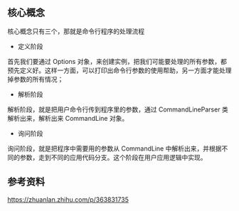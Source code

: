 ## 核心概念

核心概念只有三个，那就是命令行程序的处理流程

- 定义阶段

首先我们要通过 Options 对象，来创建实例，把我们可能要处理的所有参数，都预先定义好。这样一方面，可以打印出命令行参数的使用帮助，另一方面才能处理掉参数的所有情况；

- 解析阶段

解析阶段，就是把用户命令行传到程序里的参数，通过 CommandLineParser 类解析出来，解析出来 CommandLine 对象。

- 询问阶段

询问阶段，就是把程序中需要用的参数从 CommandLine 中解析出来，并根据不同的参数，走到不同的应用代码分支。这个阶段在用户应用逻辑中实现。







## 参考资料

https://zhuanlan.zhihu.com/p/363831735